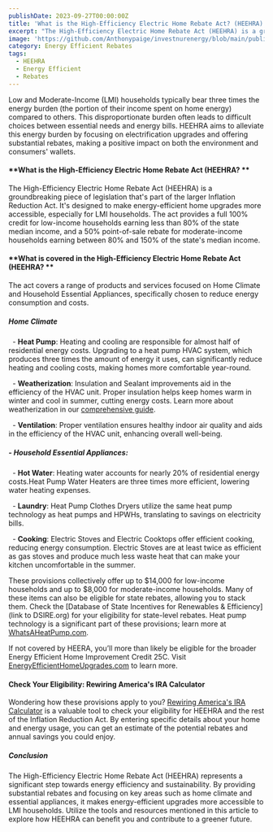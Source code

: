 ```yaml
---
publishDate: 2023-09-27T00:00:00Z
title: 'What is the High-Efficiency Electric Home Rebate Act? (HEEHRA)'
excerpt: "The High-Efficiency Electric Home Rebate Act (HEEHRA) is a groundbreaking piece of legislation that's part of the larger Inflation Reduction Act. It's designed to make energy-efficient home upgrades more accessible, especially for LMI households."
image: 'https://github.com/Anthonypaige/investnurenergy/blob/main/public/images/cover-art/EER-1-cover-art.jpg?raw=true'
category: Energy Efficient Rebates
tags:
  - HEEHRA
  - Energy Efficient
  - Rebates
---
```


Low and Moderate-Income (LMI) households typically bear three times the energy burden (the portion of their income spent on home energy) compared to others. This disproportionate burden often leads to difficult choices between essential needs and energy bills. HEEHRA aims to alleviate this energy burden by focusing on electrification upgrades and offering substantial rebates, making a positive impact on both the environment and consumers' wallets.

#### **What is the High-Efficiency Electric Home Rebate Act (HEEHRA? **

The High-Efficiency Electric Home Rebate Act (HEEHRA) is a groundbreaking piece of legislation that's part of the larger Inflation Reduction Act. It's designed to make energy-efficient home upgrades more accessible, especially for LMI households. The act provides a full 100% credit for low-income households earning less than 80% of the state median income, and a 50% point-of-sale rebate for moderate-income households earning between 80% and 150% of the state's median income.

#### **What is covered in the High-Efficiency Electric Home Rebate Act (HEEHRA? **

The act covers a range of products and services focused on Home Climate and Household Essential Appliances, specifically chosen to reduce energy consumption and costs.

##### **Home Climate**

  - **Heat Pump**: Heating and cooling are responsible for almost half of residential energy costs. Upgrading to a heat pump HVAC system, which produces three times the amount of energy it uses, can significantly reduce heating and cooling costs, making homes more comfortable year-round.

  - **Weatherization**: Insulation and Sealant improvements aid in the efficiency of the HVAC unit. Proper insulation helps keep homes warm in winter and cool in summer, cutting energy costs. Learn more about weatherization in our [comprehensive guide](link-to-your-weatherization-article).

  - **Ventilation**: Proper ventilation ensures healthy indoor air quality and aids in the efficiency of the HVAC unit, enhancing overall well-being.

##### - **Household Essential Appliances**:

  - **Hot Water**: Heating water accounts for nearly 20% of residential energy costs.Heat Pump Water Heaters are three times more efficient, lowering water heating expenses.

  - **Laundry**: Heat Pump Clothes Dryers utilize the same heat pump technology as heat pumps and HPWHs, translating to savings on electricity bills.

  - **Cooking**: Electric Stoves and Electric Cooktops offer efficient cooking, reducing energy consumption. Electric Stoves are at least twice as efficient as gas stoves and produce much less waste heat that can make your kitchen uncomfortable in the summer.

These provisions collectively offer up to $14,000 for low-income households and up to $8,000 for moderate-income households. Many of these items can also be eligible for state rebates, allowing you to stack them. Check the [Database of State Incentives for Renewables & Efficiency](link to DSIRE.org) for your eligibility for state-level rebates. Heat pump technology is a significant part of these provisions; learn more at [WhatsAHeatPump.com](link-to-whatsaheatpump.com).

If not covered by HEERA, you’ll more than likely be eligible for the broader Energy Efficient Home Improvement Credit 25C. Visit [EnergyEfficientHomeUpgrades.com](link-to-your-25C-article) to learn more.

#### **Check Your Eligibility: Rewiring America's IRA Calculator**

Wondering how these provisions apply to you? [Rewiring America's IRA Calculator](https://www.rewiringamerica.org/app/ira-calculator) is a valuable tool to check your eligibility for HEEHRA and the rest of the Inflation Reduction Act. By entering specific details about your home and energy usage, you can get an estimate of the potential rebates and annual savings you could enjoy.

##### **Conclusion**

The High-Efficiency Electric Home Rebate Act (HEEHRA) represents a significant step towards energy efficiency and sustainability. By providing substantial rebates and focusing on key areas such as home climate and essential appliances, it makes energy-efficient upgrades more accessible to LMI households. Utilize the tools and resources mentioned in this article to explore how HEEHRA can benefit you and contribute to a greener future.
